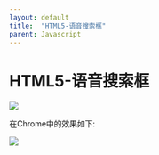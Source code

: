```yaml
---
layout: default
title:  "HTML5-语音搜索框"
parent: Javascript
---
```


# HTML5-语音搜索框

![](http://simple.imoowi.com/usr/uploads/2016/11/2846090343.jpeg)

在Chrome中的效果如下:
	
![](http://simple.imoowi.com/usr/uploads/2016/11/2305393031.png)